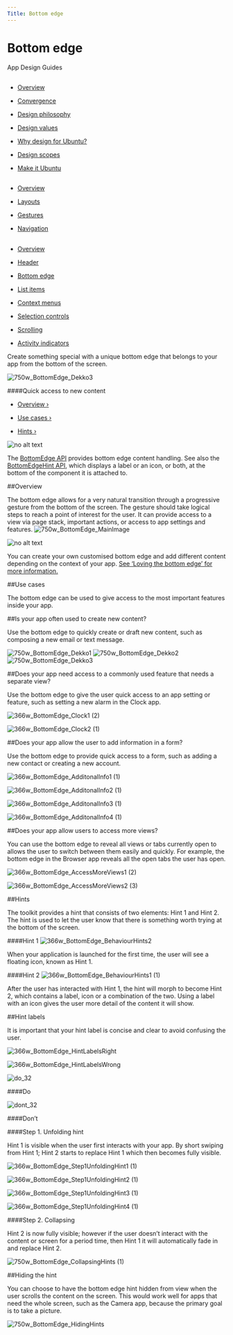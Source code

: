 ```yaml
---
Title: Bottom edge
---
```


# Bottom edge

App Design Guides


##


-  [Overview](/apps/design/get-started/)

-  [Convergence](/apps/design/get-started/convergence)

-  [Design philosophy](/apps/design/get-started/design-philosophy)

-  [Design values](/apps/design/get-started/design-values)

-  [Why design for Ubuntu?](/apps/design/get-started/why-design-for-ubuntu)

-  [Design scopes](/apps/design/get-started/design-scopes)

-  [Make it Ubuntu](/apps/design/get-started/make-it-ubuntu)


##


-  [Overview](/apps/design/patterns/)

-  [Layouts](/apps/design/patterns/layouts)

-  [Gestures](/apps/design/patterns/gestures)

-  [Navigation](/apps/design/patterns/navigation)


##


-  [Overview](/apps/design/building-blocks/)

-  [Header](/apps/design/building-blocks/header)

-  [Bottom edge](/apps/design/building-blocks/bottom-edge)

-  [List items](/apps/design/building-blocks/list-items)

-  [Context menus](/apps/design/building-blocks/context-menus)

-  [Selection controls](/apps/design/building-blocks/selection-controls)

-  [Scrolling](/apps/design/building-blocks/scrolling)

-  [Activity indicators](/apps/design/building-blocks/activity-indicators)


Create something special with a unique bottom edge that belongs to your app from the bottom of the screen.


![750w_BottomEdge_Dekko3](https://assets.ubuntu.com/v1/792099e5-750w_BottomEdge_Dekko3.png)


####Quick access to new content

-  [Overview ›](#overview)

-  [Use cases ›](#use-cases)

-  [Hints ›](#hints)


![no alt text](https://assets.ubuntu.com/v1/608696e3-developer_links.png)


The  [BottomEdge API](https://developer.ubuntu.com/api/apps/design/qml/sdk-15.04.4/Ubuntu.Components.BottomEdge/) provides bottom edge content handling. See also the  [BottomEdgeHint API](https://developer.ubuntu.com/api/apps/design/qml/sdk-15.04.4/Ubuntu.Components.BottomEdgeHint/), which displays a label or an icon, or both, at the bottom of the component it is attached to.


##Overview


The bottom edge allows for a very natural transition through a progressive gesture from the bottom of the screen. The gesture should take logical steps to reach a point of interest for the user. It can provide access to a view via page stack, important actions, or access to app settings and features.
![750w_BottomEdge_MainImage](https://assets.ubuntu.com/v1/7a805f7a-750w_BottomEdge_MainImage.png)


![no alt text](https://assets.ubuntu.com/v1/75f60d24-link_external.png)


You can create your own customised bottom edge and add different content depending on the context of your app.  [See ‘Loving the bottom edge’ for more information.](http://design.canonical.com/2014/03/loving-the-bottom-edge/)


##Use cases


The bottom edge can be used to give access to the most important features inside your app.


##Is your app often used to create new content?


Use the bottom edge to quickly create or draft new content, such as composing a new email or text message.


![750w_BottomEdge_Dekko1](https://assets.ubuntu.com/v1/e1872a29-750w_BottomEdge_Dekko1.png)
![750w_BottomEdge_Dekko2](https://assets.ubuntu.com/v1/e71cac0e-750w_BottomEdge_Dekko2.png)
![750w_BottomEdge_Dekko3](https://assets.ubuntu.com/v1/792099e5-750w_BottomEdge_Dekko3.png)


##Does your app need access to a commonly used feature that needs a separate view?


Use the bottom edge to give the user quick access to an app setting or feature, such as setting a new alarm in the Clock app.


![366w_BottomEdge_Clock1 (2)](https://assets.ubuntu.com/v1/c80957d2-366w_BottomEdge_Clock1-2.png)


![366w_BottomEdge_Clock2 (1)](https://assets.ubuntu.com/v1/1d680866-366w_BottomEdge_Clock2-1.png)


##Does your app allow the user to add information in a form?


Use the bottom edge to provide quick access to a form, such as adding a new contact or creating a new account.


![366w_BottomEdge_AdditonalInfo1 (1)](https://assets.ubuntu.com/v1/d838401e-366w_BottomEdge_AdditonalInfo1-1.png)


![366w_BottomEdge_AdditonalInfo2 (1)](https://assets.ubuntu.com/v1/cc091cb4-366w_BottomEdge_AdditonalInfo2-1.png)


![366w_BottomEdge_AdditonalInfo3 (1)](https://assets.ubuntu.com/v1/88771047-366w_BottomEdge_AdditonalInfo3-1.png)


![366w_BottomEdge_AdditonalInfo4 (1)](https://assets.ubuntu.com/v1/c5a2ff13-366w_BottomEdge_AdditonalInfo4-1.png)


##Does your app allow users to access more views?


You can use the bottom edge to reveal all views or tabs currently open to allows the user to switch between them easily and quickly. For example, the bottom edge in the Browser app reveals all the open tabs the user has open.


![366w_BottomEdge_AccessMoreViews1 (2)](https://assets.ubuntu.com/v1/c350019d-366w_BottomEdge_AccessMoreViews1-2.png)


![366w_BottomEdge_AccessMoreViews2 (3)](https://assets.ubuntu.com/v1/e6ec7344-366w_BottomEdge_AccessMoreViews2-3.png)


##Hints


The toolkit provides a hint that consists of two elements: Hint 1 and Hint 2. The hint is used to let the user know that there is something worth trying at the bottom of the screen.


####Hint 1
![366w_BottomEdge_BehaviourHints2](https://assets.ubuntu.com/v1/9f1dbb3b-366w_BottomEdge_BehaviourHints2.png)


When your application is launched for the first time, the user will see a floating icon, known as Hint 1.


####Hint 2
![366w_BottomEdge_BehaviourHints1 (1)](https://assets.ubuntu.com/v1/fab43755-366w_BottomEdge_BehaviourHints1-1.png)


After the user has interacted with Hint 1, the hint will morph to become Hint 2, which contains a label, icon or a combination of the two. Using a label with an icon gives the user more detail of the content it will show.


##Hint labels


It is important that your hint label is concise and clear to avoid confusing the user.


![366w_BottomEdge_HintLabelsRight](https://assets.ubuntu.com/v1/f501816b-366w_BottomEdge_HintLabelsRight.png)


![366w_BottomEdge_HintLabelsWrong](https://assets.ubuntu.com/v1/e50550fc-366w_BottomEdge_HintLabelsWrong.png)


![do_32](https://assets.ubuntu.com/v1/74c13c17-do_32.png)


####Do


![dont_32](https://assets.ubuntu.com/v1/01fb853b-dont_32.png)


####Don’t


####Step 1. Unfolding hint


Hint 1 is visible when the user first interacts with your app. By short swiping from Hint 1; Hint 2 starts to replace Hint 1 which then becomes fully visible.


![366w_BottomEdge_Step1UnfoldingHint1 (1)](https://assets.ubuntu.com/v1/0b542b2e-366w_BottomEdge_Step1UnfoldingHint1-1.png)


![366w_BottomEdge_Step1UnfoldingHint2 (1)](https://assets.ubuntu.com/v1/af151c33-366w_BottomEdge_Step1UnfoldingHint2-1.png)


![366w_BottomEdge_Step1UnfoldingHint3 (1)](https://assets.ubuntu.com/v1/606fd284-366w_BottomEdge_Step1UnfoldingHint3-1.png)


![366w_BottomEdge_Step1UnfoldingHint4 (1)](https://assets.ubuntu.com/v1/154a894d-366w_BottomEdge_Step1UnfoldingHint4-1.png)


####Step 2. Collapsing


Hint 2 is now fully visible; however if the user doesn’t interact with the content or screen for a period time, then Hint 1 it will automatically fade in and replace Hint 2.

![750w_BottomEdge_CollapsingHints (1)](https://assets.ubuntu.com/v1/7e1040d0-750w_BottomEdge_CollapsingHints-1.png)


##Hiding the hint


You can choose to have the bottom edge hint hidden from view when the user scrolls the content on the screen. This would work well for apps that need the whole screen, such as the Camera app, because the primary goal is to take a picture.

![750w_BottomEdge_HidingHints](https://assets.ubuntu.com/v1/e6120d50-750w_BottomEdge_HidingHints.png)


